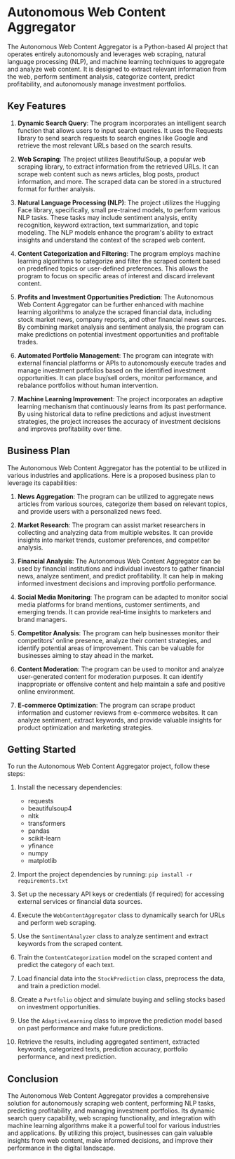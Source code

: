 # Autonomous Web Content Aggregator

The Autonomous Web Content Aggregator is a Python-based AI project that operates entirely autonomously and leverages web scraping, natural language processing (NLP), and machine learning techniques to aggregate and analyze web content. It is designed to extract relevant information from the web, perform sentiment analysis, categorize content, predict profitability, and autonomously manage investment portfolios.

## Key Features

1. **Dynamic Search Query**: The program incorporates an intelligent search function that allows users to input search queries. It uses the Requests library to send search requests to search engines like Google and retrieve the most relevant URLs based on the search results.

2. **Web Scraping**: The project utilizes BeautifulSoup, a popular web scraping library, to extract information from the retrieved URLs. It can scrape web content such as news articles, blog posts, product information, and more. The scraped data can be stored in a structured format for further analysis.

3. **Natural Language Processing (NLP)**: The project utilizes the Hugging Face library, specifically, small pre-trained models, to perform various NLP tasks. These tasks may include sentiment analysis, entity recognition, keyword extraction, text summarization, and topic modeling. The NLP models enhance the program's ability to extract insights and understand the context of the scraped web content.

4. **Content Categorization and Filtering**: The program employs machine learning algorithms to categorize and filter the scraped content based on predefined topics or user-defined preferences. This allows the program to focus on specific areas of interest and discard irrelevant content.

5. **Profits and Investment Opportunities Prediction**: The Autonomous Web Content Aggregator can be further enhanced with machine learning algorithms to analyze the scraped financial data, including stock market news, company reports, and other financial news sources. By combining market analysis and sentiment analysis, the program can make predictions on potential investment opportunities and profitable trades.

6. **Automated Portfolio Management**: The program can integrate with external financial platforms or APIs to autonomously execute trades and manage investment portfolios based on the identified investment opportunities. It can place buy/sell orders, monitor performance, and rebalance portfolios without human intervention.

7. **Machine Learning Improvement**: The project incorporates an adaptive learning mechanism that continuously learns from its past performance. By using historical data to refine predictions and adjust investment strategies, the project increases the accuracy of investment decisions and improves profitability over time.

## Business Plan

The Autonomous Web Content Aggregator has the potential to be utilized in various industries and applications. Here is a proposed business plan to leverage its capabilities:

1. **News Aggregation**: The program can be utilized to aggregate news articles from various sources, categorize them based on relevant topics, and provide users with a personalized news feed.

2. **Market Research**: The program can assist market researchers in collecting and analyzing data from multiple websites. It can provide insights into market trends, customer preferences, and competitor analysis.

3. **Financial Analysis**: The Autonomous Web Content Aggregator can be used by financial institutions and individual investors to gather financial news, analyze sentiment, and predict profitability. It can help in making informed investment decisions and improving portfolio performance.

4. **Social Media Monitoring**: The program can be adapted to monitor social media platforms for brand mentions, customer sentiments, and emerging trends. It can provide real-time insights to marketers and brand managers.

5. **Competitor Analysis**: The program can help businesses monitor their competitors' online presence, analyze their content strategies, and identify potential areas of improvement. This can be valuable for businesses aiming to stay ahead in the market.

6. **Content Moderation**: The program can be used to monitor and analyze user-generated content for moderation purposes. It can identify inappropriate or offensive content and help maintain a safe and positive online environment.

7. **E-commerce Optimization**: The program can scrape product information and customer reviews from e-commerce websites. It can analyze sentiment, extract keywords, and provide valuable insights for product optimization and marketing strategies.

## Getting Started

To run the Autonomous Web Content Aggregator project, follow these steps:

1. Install the necessary dependencies:
   - requests
   - beautifulsoup4
   - nltk
   - transformers
   - pandas
   - scikit-learn
   - yfinance
   - numpy
   - matplotlib

2. Import the project dependencies by running: `pip install -r requirements.txt`

3. Set up the necessary API keys or credentials (if required) for accessing external services or financial data sources.

4. Execute the `WebContentAggregator` class to dynamically search for URLs and perform web scraping.

5. Use the `SentimentAnalyzer` class to analyze sentiment and extract keywords from the scraped content.

6. Train the `ContentCategorization` model on the scraped content and predict the category of each text.

7. Load financial data into the `StockPrediction` class, preprocess the data, and train a prediction model.

8. Create a `Portfolio` object and simulate buying and selling stocks based on investment opportunities.

9. Use the `AdaptiveLearning` class to improve the prediction model based on past performance and make future predictions.

10. Retrieve the results, including aggregated sentiment, extracted keywords, categorized texts, prediction accuracy, portfolio performance, and next prediction.

## Conclusion

The Autonomous Web Content Aggregator provides a comprehensive solution for autonomously scraping web content, performing NLP tasks, predicting profitability, and managing investment portfolios. Its dynamic search query capability, web scraping functionality, and integration with machine learning algorithms make it a powerful tool for various industries and applications. By utilizing this project, businesses can gain valuable insights from web content, make informed decisions, and improve their performance in the digital landscape.